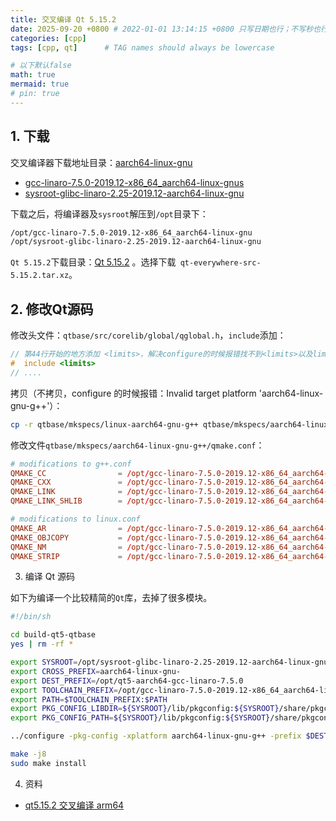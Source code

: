 ```yaml
---
title: 交叉编译 Qt 5.15.2
date: 2025-09-20 +0800 # 2022-01-01 13:14:15 +0800 只写日期也行；不写秒也行；这样也行 2022-03-09T00:55:42+08:00
categories: [cpp]
tags: [cpp, qt]      # TAG names should always be lowercase

# 以下默认false
math: true
mermaid: true
# pin: true
---
```


## 1. 下载 ##

交叉编译器下载地址目录：[aarch64-linux-gnu](https://releases.linaro.org/components/toolchain/binaries/7.5-2019.12/aarch64-linux-gnu/)

* [gcc-linaro-7.5.0-2019.12-x86_64_aarch64-linux-gnus](https://releases.linaro.org/components/toolchain/binaries/7.5-2019.12/aarch64-linux-gnu/gcc-linaro-7.5.0-2019.12-x86_64_aarch64-linux-gnu.tar.xz)
* [sysroot-glibc-linaro-2.25-2019.12-aarch64-linux-gnu](https://releases.linaro.org/components/toolchain/binaries/7.5-2019.12/aarch64-linux-gnu/sysroot-glibc-linaro-2.25-2019.12-aarch64-linux-gnu.tar.xz)

下载之后，将编译器及`sysroot`解压到`/opt`目录下：

```bash
/opt/gcc-linaro-7.5.0-2019.12-x86_64_aarch64-linux-gnu
/opt/sysroot-glibc-linaro-2.25-2019.12-aarch64-linux-gnu
```

`Qt 5.15.2`下载目录：[Qt 5.15.2](https://download.qt.io/archive/qt/5.15/5.15.2/single/) 。选择下载` qt-everywhere-src-5.15.2.tar.xz`。

## 2. 修改Qt源码 ##

修改头文件：`qtbase/src/corelib/global/qglobal.h`，`include`添加：

```cpp
// 第44行开始的地方添加 <limits>，解决configure的时候报错找不到<limits>以及limits相关错误
#  include <limits>
// ....
```

拷贝（不拷贝，configure 的时候报错：Invalid target platform 'aarch64-linux-gnu-g++'）：

```bash
cp -r qtbase/mkspecs/linux-aarch64-gnu-g++ qtbase/mkspecs/aarch64-linux-gnu-g++
```

修改文件`qtbase/mkspecs/aarch64-linux-gnu-g++/qmake.conf`：

```conf
# modifications to g++.conf
QMAKE_CC                = /opt/gcc-linaro-7.5.0-2019.12-x86_64_aarch64-linux-gnu/bin/aarch64-linux-gnu-gcc
QMAKE_CXX               = /opt/gcc-linaro-7.5.0-2019.12-x86_64_aarch64-linux-gnu/bin/aarch64-linux-gnu-g++
QMAKE_LINK              = /opt/gcc-linaro-7.5.0-2019.12-x86_64_aarch64-linux-gnu/bin/aarch64-linux-gnu-g++
QMAKE_LINK_SHLIB        = /opt/gcc-linaro-7.5.0-2019.12-x86_64_aarch64-linux-gnu/bin/aarch64-linux-gnu-g++

# modifications to linux.conf
QMAKE_AR                = /opt/gcc-linaro-7.5.0-2019.12-x86_64_aarch64-linux-gnu/bin/aarch64-linux-gnu-ar cqs
QMAKE_OBJCOPY           = /opt/gcc-linaro-7.5.0-2019.12-x86_64_aarch64-linux-gnu/bin/aarch64-linux-gnu-objcopy
QMAKE_NM                = /opt/gcc-linaro-7.5.0-2019.12-x86_64_aarch64-linux-gnu/bin/aarch64-linux-gnu-nm -P
QMAKE_STRIP             = /opt/gcc-linaro-7.5.0-2019.12-x86_64_aarch64-linux-gnu/bin/aarch64-linux-gnu-strip
```

3. 编译 Qt 源码

如下为编译一个比较精简的`Qt`库，去掉了很多模块。

```bash
#!/bin/sh

cd build-qt5-qtbase
yes | rm -rf *

export SYSROOT=/opt/sysroot-glibc-linaro-2.25-2019.12-aarch64-linux-gnu
export CROSS_PREFIX=aarch64-linux-gnu-
export DEST_PREFIX=/opt/qt5-aarch64-gcc-linaro-7.5.0
export TOOLCHAIN_PREFIX=/opt/gcc-linaro-7.5.0-2019.12-x86_64_aarch64-linux-gnu/bin
export PATH=$TOOLCHAIN_PREFIX:$PATH
export PKG_CONFIG_LIBDIR=${SYSROOT}/lib/pkgconfig:${SYSROOT}/share/pkgconfig
export PKG_CONFIG_PATH=${SYSROOT}/lib/pkgconfig:${SYSROOT}/share/pkgconfig

../configure -pkg-config -xplatform aarch64-linux-gnu-g++ -prefix $DEST_PREFIX -release -opensource -confirm-license -sysroot $SYSROOT -nomake tests -nomake examples -skip qtwebengine -skip qt3d -skip qtwebview -skip qtnetworkauth -skip qtserialport -skip qtsensors -skip qtmultimedia -skip qtdoc -skip qtmacextras -skip qtandroidextras -no-opengl

make -j8
sudo make install
```

4. 资料

* [qt5.15.2 交叉编译 arm64](https://august295.github.io/posts/qt5.15.2%E4%BA%A4%E5%8F%89%E7%BC%96%E8%AF%91arm64/)
